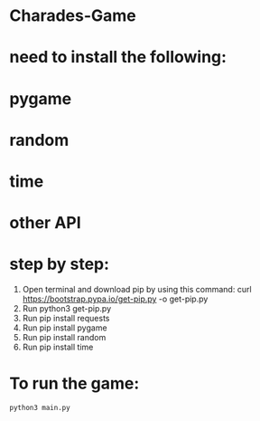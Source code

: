 # Charades-Game

# need to install the following:
# pygame
# random
# time 
# other API

# step by step:
1. Open terminal and download pip by using this command:
    curl https://bootstrap.pypa.io/get-pip.py -o get-pip.py
2. Run python3 get-pip.py
3. Run pip install requests
4. Run pip install pygame
5. Run pip install random
6. Run pip install time
# To run the game:
    python3 main.py
